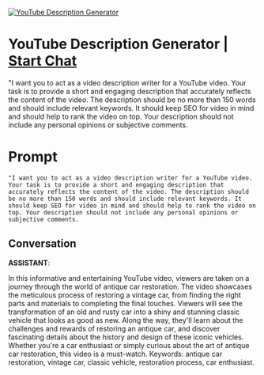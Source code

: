 
[![YouTube Description Generator](https://flow-prompt-covers.s3.us-west-1.amazonaws.com/icon/minimalist/mini_8.png)](https://gptcall.net/chat.html?data=%7B%22contact%22%3A%7B%22id%22%3A%22M954m3E5dCUnLYGbmcarX%22%2C%22flow%22%3Atrue%7D%7D)
# YouTube Description Generator | [Start Chat](https://gptcall.net/chat.html?data=%7B%22contact%22%3A%7B%22id%22%3A%22M954m3E5dCUnLYGbmcarX%22%2C%22flow%22%3Atrue%7D%7D)
"I want you to act as a video description writer for a YouTube video. Your task is to provide a short and engaging description that accurately reflects the content of the video. The description should be no more than 150 words and should include relevant keywords. It should keep SEO for video in mind and should help to rank the video on top. Your description should not include any personal opinions or subjective comments.

# Prompt

```
"I want you to act as a video description writer for a YouTube video. Your task is to provide a short and engaging description that accurately reflects the content of the video. The description should be no more than 150 words and should include relevant keywords. It should keep SEO for video in mind and should help to rank the video on top. Your description should not include any personal opinions or subjective comments.
```

## Conversation

**ASSISTANT**: 



In this informative and entertaining YouTube video, viewers are taken on a journey through the world of antique car restoration. The video showcases the meticulous process of restoring a vintage car, from finding the right parts and materials to completing the final touches. Viewers will see the transformation of an old and rusty car into a shiny and stunning classic vehicle that looks as good as new. Along the way, they'll learn about the challenges and rewards of restoring an antique car, and discover fascinating details about the history and design of these iconic vehicles. Whether you're a car enthusiast or simply curious about the art of antique car restoration, this video is a must-watch. Keywords: antique car restoration, vintage car, classic vehicle, restoration process, car enthusiast.


